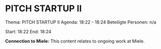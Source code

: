 # PITCH STARTUP II
Thema: PITCH STARTUP II
Agenda: 18:22 - 18:24
Beteiligte Personen: n/a

Start: 18:22
End: 18:24

**Connection to Miele:** This content relates to ongoing work at Miele.
